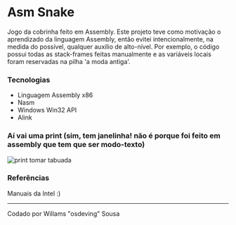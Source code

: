 # Asm Snake

Jogo da cobrinha feito em Assembly. Este projeto teve como motivação o aprendizado da linguagem Assembly, então evitei intencionalmente, na medida do possível, qualquer auxílio de alto-nível. Por exemplo, o código possui todas as stack-frames feitas manualmente e as variáveis locais foram reservadas na pilha 'a moda antiga'. 

### Tecnologias

- Linguagem Assembly x86
- Nasm
- Windows Win32 API
- Alink

### Aí vai uma print (sim, tem janelinha! não é porque foi feito em assembly que tem que ser modo-texto)

![print tomar tabuada](https://github.com/osdeving/tomartabuada/blob/master/print.jpg?raw=true)


### Referências

Manuais da Intel :)

---
Codado por Willams "osdeving" Sousa
